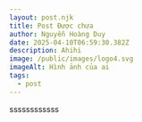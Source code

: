 ```yaml
---
layout: post.njk
title: Post Được chưa
author: Nguyễn Hoàng Duy
date: 2025-04-10T06:59:30.382Z
description: Ahihi
image: /public/images/logo4.svg
imageAlt: Hình ảnh của ai
tags:
  - post
---
```

 ssssssssssss